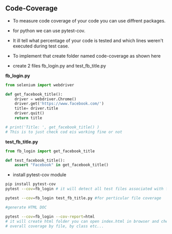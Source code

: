 ## Code-Coverage

- To measure code coverage of your code you can use diffrent packages.
- for python we can use pytest-cov.
- It ill tell what percentage of your code is tested and which lines weren't executed during test case.

- To implement that create folder named code-coverage as shown here
- create 2 files fb_login.py and test_fb_title.py 

**fb_login.py**
```py
from selenium import webdriver

def get_facebook_title():
    driver = webdriver.Chrome()
    driver.get('https://www.facebook.com/')
    title= driver.title
    driver.quit()
    return title

# print('Title: ', get_facebook_title() )
# This is to just check cod eis working fine or not
```
**test_fb_title.py**
```py
from fb_login import get_facebook_title

def test_facebook_title():
    assert "Facebook" in get_facebook_title()
```

- install pytest-cov module
```bash
pip install pytest-cov
pytest --cov=fb_login # it will detect all test files associated with fb_login

pytest --cov=fb_login test_fb_title.py #for perticular file coverage

#generate HTML DOC

pytest --cov=fb_login --cov-report=html
# it will create html folder you can open index.html in browser and check
# overall coverage by file, by class etc...
```
